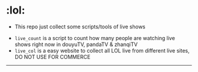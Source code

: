 # :lol:

- This repo just collect some scripts/tools of live shows

 + `live_count` is a script to count how many people are watching live shows right now in douyuTV, pandaTV & zhanqiTV
 + `live_col` is a easy website to collect all LOL live from different live sites, DO NOT USE FOR COMMERCE

----


